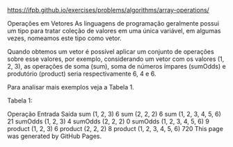 https://ifpb.github.io/exercises/problems/algorithms/array-operations/

Operações em Vetores
As linguagens de programação geralmente possui um tipo para tratar coleção de valores em uma única variável, em algumas vezes, nomeamos este tipo como vetor.

Quando obtemos um vetor é possível aplicar um conjunto de operações sobre esse valores, por exemplo, considerando um vetor com os valores (1, 2, 3), as operações de soma (sum), soma de números ímpares (sumOdds) e produtório (product) seria respectivamente 6, 4 e 6.

Para analisar mais exemplos veja a Tabela 1.

Tabela 1:

Operação	Entrada	Saída
sum	(1, 2, 3)	6
sum	(2, 2, 2)	6
sum	(1, 2, 3, 4, 5, 6)	21
sumOdds	(1, 2, 3)	4
sumOdds	(2, 2, 2)	0
sumOdds	(1, 2, 3, 4, 5, 6)	9
product	(1, 2, 3)	6
product	(2, 2, 2)	8
product	(1, 2, 3, 4, 5, 6)	720
This page was generated by GitHub Pages.
